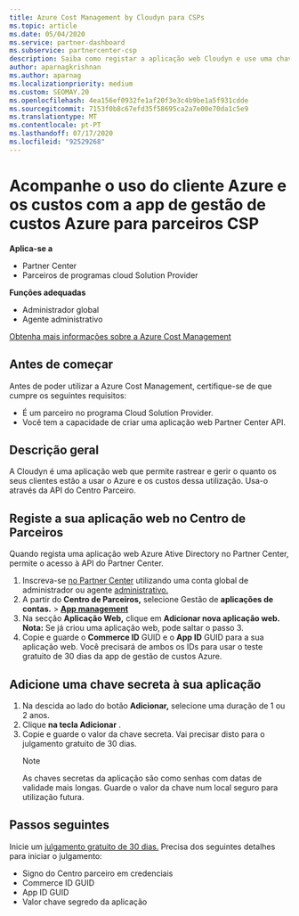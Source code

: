 ```yaml
---
title: Azure Cost Management by Cloudyn para CSPs
ms.topic: article
ms.date: 05/04/2020
ms.service: partner-dashboard
ms.subservice: partnercenter-csp
description: Saiba como registar a aplicação web Cloudyn e use uma chave secreta para ela no Partner Center para que possa usar a app para rastrear o uso e os custos do cliente Azure.
author: aparnagkrishnan
ms.author: aparnag
ms.localizationpriority: medium
ms.custom: SEOMAY.20
ms.openlocfilehash: 4ea156ef0932fe1af20f3e3c4b9be1a5f931cdde
ms.sourcegitcommit: 7153f0b8c67efd35f58695ca2a7e00e70da1c5e9
ms.translationtype: MT
ms.contentlocale: pt-PT
ms.lasthandoff: 07/17/2020
ms.locfileid: "92529268"
---
```

# <a name="track-customer-azure-usage-and-costs-with-the-azure-cost-management-app-for-csp-partners"></a>Acompanhe o uso do cliente Azure e os custos com a app de gestão de custos Azure para parceiros CSP  

**Aplica-se a**

- Partner Center
- Parceiros de programas cloud Solution Provider

**Funções adequadas**

- Administrador global
- Agente administrativo

[Obtenha mais informações sobre a Azure Cost Management](https://go.microsoft.com/fwlink/p/?linkid=857893)

## <a name="before-you-begin"></a>Antes de começar
Antes de poder utilizar a Azure Cost Management, certifique-se de que cumpre os seguintes requisitos:

- É um parceiro no programa Cloud Solution Provider.
- Você tem a capacidade de criar uma aplicação web Partner Center API.

## <a name="overview"></a>Descrição geral

A Cloudyn é uma aplicação web que permite rastrear e gerir o quanto os seus clientes estão a usar o Azure e os custos dessa utilização. Usa-o através da API do Centro Parceiro.

## <a name="register-your-web-app-in-the-partner-center"></a>Registe a sua aplicação web no Centro de Parceiros
Quando regista uma aplicação web Azure Ative Directory no Partner Center, permite o acesso à API do Partner Center. 
1.  Inscreva-se [no Partner Center](https://partnercenter.microsoft.com/pcv/dashboard/overview) utilizando uma conta global de administrador ou agente [administrativo.](create-user-accounts-and-set-permissions.md)
2.  A partir do **Centro de Parceiros,** selecione Gestão de **aplicações de contas.** &gt; **[App management](https://partnercenter.microsoft.com/pcv/apiintegration/appmanagement)**
3.  Na secção **Aplicação Web,** clique em **Adicionar nova aplicação web.**
<br> **Nota:** Se já criou uma aplicação web, pode saltar o passo 3.
4.  Copie e guarde o **Commerce ID** GUID e o **App ID** GUID para a sua aplicação web. Você precisará de ambos os IDs para usar o teste gratuito de 30 dias da app de gestão de custos Azure.

## <a name="add-a-secret-key-to-your-app"></a>Adicione uma chave secreta à sua aplicação
1. Na descida ao lado do botão **Adicionar,** selecione uma duração de 1 ou 2 anos.
2. Clique **na tecla Adicionar** . 
3. Copie e guarde o valor da chave secreta. Vai precisar disto para o julgamento gratuito de 30 dias.<br>
   > [!NOTE]  
   > As chaves secretas da aplicação são como senhas com datas de validade mais longas. Guarde o valor da chave num local seguro para utilização futura.

## <a name="next-steps"></a>Passos seguintes
Inicie um [julgamento gratuito de 30 dias.](https://go.microsoft.com/fwlink/?linkid=857895)
Precisa dos seguintes detalhes para iniciar o julgamento:
- Signo do Centro parceiro em credenciais
- Commerce ID GUID
- App ID GUID
- Valor chave segredo da aplicação
